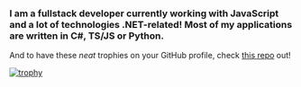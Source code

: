 ### I am a fullstack developer currently working with JavaScript and a lot of technologies .NET-related! Most of my applications are written in C#, TS/JS or Python.

And to have these _neat_ trophies on your GitHub profile, check [this repo](https://github.com/ryo-ma/github-profile-trophy) out!

[![trophy](https://github-profile-trophy.vercel.app/?username=JustAn0therDev)](https://github.com/ryo-ma/github-profile-trophy)
